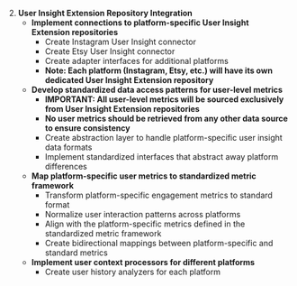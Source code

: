2. **User Insight Extension Repository Integration**
   - **Implement connections to platform-specific User Insight Extension repositories**
     - Create Instagram User Insight connector
     - Create Etsy User Insight connector
     - Create adapter interfaces for additional platforms
     - **Note: Each platform (Instagram, Etsy, etc.) will have its own dedicated User Insight Extension repository**
   - **Develop standardized data access patterns for user-level metrics**
     - **IMPORTANT: All user-level metrics will be sourced exclusively from User Insight Extension repositories**
     - **No user metrics should be retrieved from any other data source to ensure consistency**
     - Create abstraction layer to handle platform-specific user insight data formats
     - Implement standardized interfaces that abstract away platform differences
   - **Map platform-specific user metrics to standardized metric framework**
     - Transform platform-specific engagement metrics to standard format
     - Normalize user interaction patterns across platforms
     - Align with the platform-specific metrics defined in the standardized metric framework
     - Create bidirectional mappings between platform-specific and standard metrics
   - **Implement user context processors for different platforms**
     - Create user history analyzers for each platform
